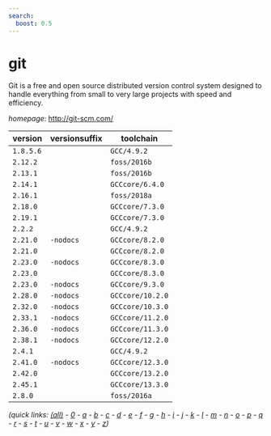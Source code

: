 ```yaml
---
search:
  boost: 0.5
---
```

# git

Git is a free and open source distributed version control system designed to handle everything from small to very large projects with speed and efficiency.

*homepage*: <http://git-scm.com/>

version | versionsuffix | toolchain
--------|---------------|----------
``1.8.5.6`` |  | ``GCC/4.9.2``
``2.12.2`` |  | ``foss/2016b``
``2.13.1`` |  | ``foss/2016b``
``2.14.1`` |  | ``GCCcore/6.4.0``
``2.16.1`` |  | ``foss/2018a``
``2.18.0`` |  | ``GCCcore/7.3.0``
``2.19.1`` |  | ``GCCcore/7.3.0``
``2.2.2`` |  | ``GCC/4.9.2``
``2.21.0`` | ``-nodocs`` | ``GCCcore/8.2.0``
``2.21.0`` |  | ``GCCcore/8.2.0``
``2.23.0`` | ``-nodocs`` | ``GCCcore/8.3.0``
``2.23.0`` |  | ``GCCcore/8.3.0``
``2.23.0`` | ``-nodocs`` | ``GCCcore/9.3.0``
``2.28.0`` | ``-nodocs`` | ``GCCcore/10.2.0``
``2.32.0`` | ``-nodocs`` | ``GCCcore/10.3.0``
``2.33.1`` | ``-nodocs`` | ``GCCcore/11.2.0``
``2.36.0`` | ``-nodocs`` | ``GCCcore/11.3.0``
``2.38.1`` | ``-nodocs`` | ``GCCcore/12.2.0``
``2.4.1`` |  | ``GCC/4.9.2``
``2.41.0`` | ``-nodocs`` | ``GCCcore/12.3.0``
``2.42.0`` |  | ``GCCcore/13.2.0``
``2.45.1`` |  | ``GCCcore/13.3.0``
``2.8.0`` |  | ``foss/2016a``


*(quick links: [(all)](../index.md) - [0](../0/index.md) - [a](../a/index.md) - [b](../b/index.md) - [c](../c/index.md) - [d](../d/index.md) - [e](../e/index.md) - [f](../f/index.md) - [g](../g/index.md) - [h](../h/index.md) - [i](../i/index.md) - [j](../j/index.md) - [k](../k/index.md) - [l](../l/index.md) - [m](../m/index.md) - [n](../n/index.md) - [o](../o/index.md) - [p](../p/index.md) - [q](../q/index.md) - [r](../r/index.md) - [s](../s/index.md) - [t](../t/index.md) - [u](../u/index.md) - [v](../v/index.md) - [w](../w/index.md) - [x](../x/index.md) - [y](../y/index.md) - [z](../z/index.md))*

